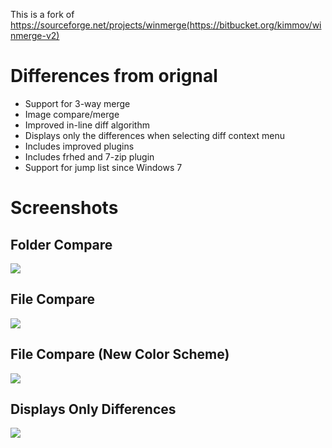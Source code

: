This is a fork of https://sourceforge.net/projects/winmerge(https://bitbucket.org/kimmov/winmerge-v2)

# Differences from orignal

- Support for 3-way merge
- Image compare/merge
- Improved in-line diff algorithm
- Displays only the differences when selecting diff context menu 
- Includes improved plugins
- Includes frhed and 7-zip plugin
- Support for jump list since Windows 7

# Screenshots

## Folder Compare

![](https://bytebucket.org/sdottaka/winmerge-v2/raw/default/Docs/Screenshots/foldercmp.png)

## File Compare

![](https://bytebucket.org/sdottaka/winmerge-v2/raw/default/Docs/Screenshots/filecmp_defaultcolorscheme.png)

## File Compare (New Color Scheme)

![](https://bytebucket.org/sdottaka/winmerge-v2/raw/default/Docs/Screenshots/filecmp.png)

## Displays Only Differences

![](https://bytebucket.org/sdottaka/winmerge-v2/raw/default/Docs/Screenshots/diffcontext0.png)


